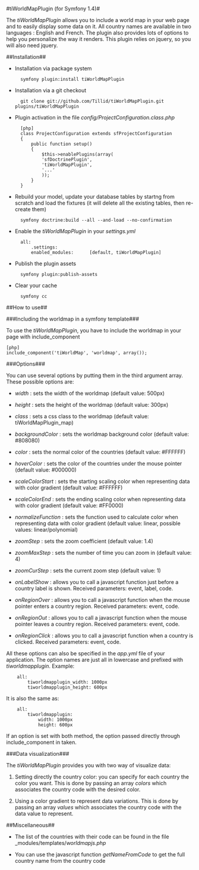 #tiWorldMapPlugin (for Symfony 1.4)#

The _tiWorldMapPlugin_ allows you to include a world map in your web page and to easily display some data on it. All country names are available in two languages : English and French. The plugin also provides lots of options to help you personalize the way it renders.
This plugin relies on jquery, so you will also need jquery.

##Installation##

* Installation via package system

		symfony plugin:install tiWorldMapPlugin

* Installation via a git checkout

		git clone git://github.com/Tillid/tiWorldMapPlugin.git plugins/tiWorldMapPlugin
		
* Plugin activation in the file _config/ProjectConfiguration.class.php_

		[php]
		class ProjectConfiguration extends sfProjectConfiguration
		{
			public function setup()
			{
				$this->enablePlugins(array(
				'sfDoctrinePlugin', 
				'tiWorldMapPlugin',
				'...'
				));
			}
		}
		
* Rebuild your model, update your database tables by startng from scratch and load the fixtures (it will delete all the existing tables, then re-create them)

		symfony doctrine:build --all --and-load --no-confirmation

* Enable the _tiWorldMapPlugin_ in your _settings.yml_

        all:
			.settings:
            enabled_modules:      [default, tiWorldMapPlugin]

* Publish the plugin assets

		symfony plugin:publish-assets

* Clear your cache

		symfony cc
		
##How to use##

###Including the worldmap in a symfony template###

To use the _tiWorldMapPlugin_, you have to include the worldmap in your page with include_component

	[php]
	include_component('tiWorldMap', 'worldmap', array());

###Options###

You can use several options by putting them in the third argument array. These possible options are:

* _width_ : sets the width of the worldmap (default value: 500px)

* _height_ : sets the height of the worldmap (default value: 300px)

* _class_ : sets a css class to the worldmap  (default value: tiWorldMapPlugin_map)

* _backgroundColor_ : sets the worldmap background color (default value: #808080)

* _color_ : sets the normal color of the countries (default value: #FFFFFF)

* _hoverColor_ : sets the color of the countries under the mouse pointer (default value: #000000)

* _scaleColorStart_ : sets the starting scaling color when representing data with color gradient (default value: #FFFFFF)

* _scaleColorEnd_ : sets the ending scaling color when representing data with color gradient (default value: #FF0000)

* _normalizeFunction_ : sets the function used to calculate color when representing data with color gradient (default value: linear, possible values: linear/polynomial)

* _zoomStep_ : sets the zoom coefficient (default value: 1.4)

* _zoomMaxStep_ : sets the number of time you can zoom in (default value: 4)

* _zoomCurStep_ : sets the current zoom step (default value: 1)

* _onLabelShow_ : allows you to call a javascript function just before a country label is shown. Received parameters: event, label, code.

* _onRegionOver_ : allows you to call a javascript function when the mouse pointer enters a country region. Received parameters: event, code.

* _onRegionOut_ : allows you to call a javascript function when the mouse pointer leaves a country region. Received parameters: event, code.

* _onRegionClick_ : allows you to call a javascript function when a country is clicked. Received parameters: event, code.

All these options can also be specified in the _app.yml_ file of your application. The option names are just all in lowercase and prefixed with _tiworldmapplugin_. Example: 

		all:
			tiworldmapplugin_width: 1000px
			tiworldmapplugin_height: 600px
			
It is also the same as:

		all:
			tiworldmapplugin:
				width: 1000px
				height: 600px
				
If an option is set with both method, the option passed directly through include_component in taken.

###Data visualization###

The _tiWorldMapPlugin_ provides you with two way of visualize data:

1. Setting directly the country color: you can specify for each country the color you want. This is done by passing an array _colors_ which associates the country code with the desired color.

2. Using a color gradient to represent data variations. This is done by passing an array _values_ which associates the country code with the data value to represent.

##Miscellaneous##

* The list of the countries with their code can be found in the file _modules/templates/_worldmapjs.php_

* You can use the javascript function _getNameFromCode_ to get the full country name from the country code